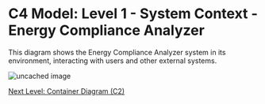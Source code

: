 # C4 Model: Level 1 - System Context - Energy Compliance Analyzer

This diagram shows the Energy Compliance Analyzer system in its environment, interacting with users and other external systems.

![uncached image](http://www.plantuml.com/plantuml/proxy?cache=no&src=https://raw.githubusercontent.com/limazix/energy-compliance-analyzer/main/docs/plantuml/c1-context-detail.iuml)

[Next Level: Container Diagram (C2)](./c2-containers/index.md)
